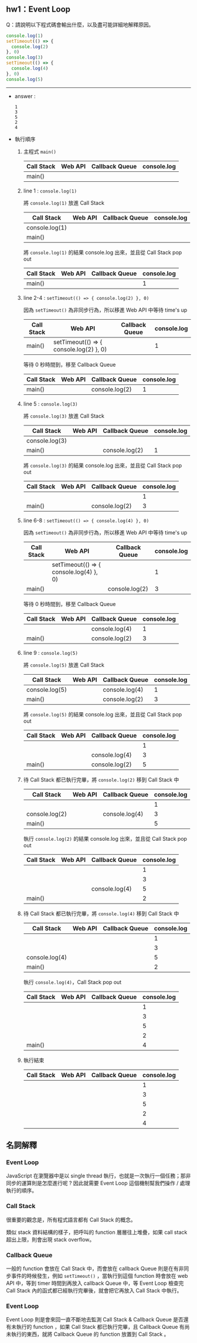 ## hw1：Event Loop
Q：請說明以下程式碼會輸出什麼，以及盡可能詳細地解釋原因。

```javascript
console.log(1)
setTimeout(() => {
  console.log(2)
}, 0)
console.log(3)
setTimeout(() => {
  console.log(4)
}, 0)
console.log(5)
```
---
- answer : 
    ```
    1
    3
    5
    2
    4
    ```

- 執行順序

    1. 主程式 `main()`

        | Call Stack | Web API | Callback Queue | console.log |
        | --- | --- | --- | --- |
        | main() |  |  | |

    2.  line 1 : `console.log(1)`
        
        將 `console.log(1)` 放進 Call Stack

        | Call Stack | Web API | Callback Queue | console.log |
        | --- | --- | --- | --- |
        | console.log(1) |  |  | |
        | main() |  |  | |

         將 `console.log(1)` 的結果 console.log 出來，並且從 Call Stack pop out

        | Call Stack | Web API | Callback Queue | console.log |
        | --- | --- | --- | --- |
        | main() |  |  | 1|
    
    3. line 2-4 : `setTimeout(() => { console.log(2) }, 0)`

        因為 `setTimeout()` 為非同步行為，所以移進 Web API 中等待 time's up

        | Call Stack | Web API | Callback Queue | console.log |
        | --- | --- | --- | --- |
        | main() | setTimeout(() => { console.log(2) }, 0) |  | 1|

        等待 0 秒時間到，移至 Callback Queue

        | Call Stack | Web API | Callback Queue | console.log |
        | --- | --- | --- | --- |
        | main() |  | console.log(2) |1 |

    4. line 5 : `console.log(3)`

        將 `console.log(3)` 放進 Call Stack

        | Call Stack | Web API | Callback Queue | console.log |
        | --- | --- | --- | --- |
        | console.log(3) |  |  |  |
        | main() |  | console.log(2) | 1|

        將 `console.log(3)` 的結果 console.log 出來，並且從 Call Stack pop out

        | Call Stack | Web API | Callback Queue | console.log |
        | --- | --- | --- | --- |
        | |  |  | 1 |
        | main() |  | console.log(2) |3 |

    5. line 6-8 : `setTimeout(() => { console.log(4) }, 0)`

        因為 `setTimeout()` 為非同步行為，所以移進 Web API 中等待 time's up

        | Call Stack | Web API | Callback Queue | console.log |
        | --- | --- | --- | --- |
        |  | setTimeout(() => { console.log(4) }, 0) |  |1  |
        | main() |  | console.log(2) |3 |

        等待 0 秒時間到，移至 Callback Queue

        | Call Stack | Web API | Callback Queue | console.log |
        | --- | --- | --- | --- |
        | | |  console.log(4) | 1 |
        | main() |  | console.log(2) |3 |

    6. line 9 : `console.log(5)`

        將 `console.log(5)` 放進 Call Stack

        | Call Stack | Web API | Callback Queue | console.log |
        | --- | --- | --- | --- |
        | console.log(5) | | console.log(4) | 1 |
        | main() |  | console.log(2) |3 |
        
        將 `console.log(5)` 的結果 console.log 出來，並且從 Call Stack pop out
        
        | Call Stack | Web API | Callback Queue | console.log |
        | --- | --- | --- | --- |
        |  |  |  | 1 |
        |  | |  console.log(4) | 3 |
        | main() |  | console.log(2) |5 |

    7. 待 Call Stack 都已執行完畢，將 `console.log(2)` 移到 Call Stack 中

        | Call Stack | Web API | Callback Queue | console.log |
        | --- | --- | --- | --- |
        |  |  |  | 1 |
        | console.log(2) | |  console.log(4)  | 3 |
        | main() |  |  |5 |

        執行 `console.log(2)` 的結果 console.log 出來，並且從 Call Stack pop out

        | Call Stack | Web API | Callback Queue | console.log |
        | --- | --- | --- | --- |
        |  |  |  | 1 |
        |  |  |  | 3 |
        | | | console.log(4) | 5 |
        | main() |  |  |2 |

    9. 待 Call Stack 都已執行完畢，將 `console.log(4)` 移到 Call Stack 中

        | Call Stack | Web API | Callback Queue | console.log |
        | --- | --- | --- | --- |
        |  |  |  | 1 |
        |  |  |  | 3 |
        |console.log(4) | | | 5 |
        | main() |  |  |2 |

        執行 `console.log(4)`，Call Stack pop out

        | Call Stack | Web API | Callback Queue | console.log |
        | --- | --- | --- | --- |
        |  |  |  | 1 |
        |  |  |  | 3 |
        |  |  |  | 5 |
        |  | | | 2 |
        | main() |  |  |4 |

    10. 執行結束

        | Call Stack | Web API | Callback Queue | console.log |
        | --- | --- | --- | --- |
        |  |  |  | 1 |
        |  |  |  | 3 |
        |  |  |  | 5 |
        |  | | | 2 |
        |  |  |  |4 |


## 名詞解釋
### Event Loop
JavaScript 在瀏覽器中是以 single thread 執行，也就是一次執行一個任務；那非同步的運算則是怎麼進行呢 ? 因此就需要 Event Loop 這個機制幫我們操作 / 處理執行的順序。

### Call Stack
很重要的觀念是，所有程式語言都有 Call Stack 的概念。

類似 stack 資料結構的樣子，把呼叫的 function 層層往上堆疊，如果 call stack 超出上限，則會出現 stack overflow。

### Callback Queue
一般的 function 會放在 Call Stack 中，而會放在 callback Queue 則是在有非同步事件的時候發生，例如 ```setTimeout()``` ，當執行到這個 function 時會放在 web API 中，等到 timer 時間到再放入 callback Queue 中，等 Event Loop 檢查完 Call Stack 內的函式都已經執行完畢後，就會把它再放入 Call Stack 中執行。

### Event Loop 
Event Loop 則是會來回一直不斷地去監測 Call Stack & Callback Queue 是否還有未執行的 function ，如果 Call Stack 都已執行完畢，且 Callback Queue 有尚未執行的東西，就將 Callback Queue 的 function 放置到 Call Stack 。
